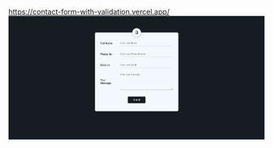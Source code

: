 https://contact-form-with-validation.vercel.app/
![image_alt](https://github.com/Ninja131/Contact-form-with-validation/blob/main/Screenshot%202025-06-06%20153806.png?raw=true)

